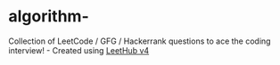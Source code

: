# algorithm-
Collection of LeetCode / GFG / Hackerrank questions to ace the coding interview! - Created using [LeetHub v4](https://github.com/gaulghost)
